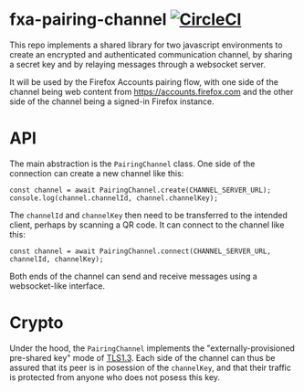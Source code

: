 # fxa-pairing-channel [![CircleCI](https://circleci.com/gh/mozilla/fxa-pairing-channel/tree/master.svg?style=svg)](https://circleci.com/gh/mozilla/fxa-pairing-channel/tree/master)

This repo implements a shared library for two javascript environments
to create an encrypted and authenticated communication channel, by
sharing a secret key and by relaying messages through a websocket server.

It will be used by the Firefox Accounts pairing flow, with one side
of the channel being web content from https://accounts.firefox.com and
the other side of the channel being a signed-in Firefox instance.

API
===

The main abstraction is the `PairingChannel` class.  One side of the
connection can create a new channel like this:

```
const channel = await PairingChannel.create(CHANNEL_SERVER_URL);
console.log(channel.channelId, channel.channelKey);
```

The `channelId` and `channelKey` then need to be transferred to
the intended client, perhaps by scanning a QR code.  It can connect
to the channel like this:

```
const channel = await PairingChannel.connect(CHANNEL_SERVER_URL, channelId, channelKey);
```

Both ends of the channel can send and receive messages using a websocket-like
interface.

Crypto
======

Under the hood, the `PairingChannel` implements the "externally-provisioned
pre-shared key" mode of [TLS1.3](https://tools.ietf.org/html/rfc8446).
Each side of the channel can thus be assured that its peer is in posession
of the `channelKey`, and that their traffic is protected from anyone who
does not posess this key.